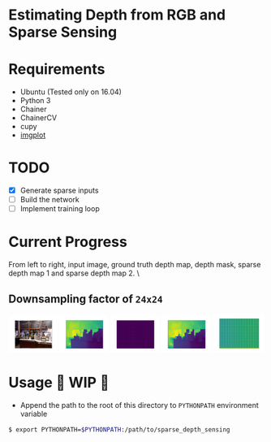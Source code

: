 # Estimating Depth from RGB and Sparse Sensing

# Requirements
- Ubuntu (Tested only on 16.04)
- Python 3
- Chainer
- ChainerCV
- cupy
- [imgplot](https://github.com/musyoku/imgplot/)

# TODO
- [x] Generate sparse inputs
- [ ] Build the network
- [ ] Implement training loop

# Current Progress
From left to right, input image, ground truth depth map, depth mask, sparse depth map 1 and sparse depth map 2. \
## Downsampling factor of `24x24`

<div class="fig figcenter fighighlight">
  <img src="./tests/test_data/24x24_image.png" width="19%" style="margin-right:1px;">
  <img src="./tests/test_data/24x24_depth.png" width="19%" style="margin-right:1px;">
  <img src="./tests/test_data/24x24_mask.png" width="19%" style="margin-right:1px;">
  <img src="./tests/test_data/24x24_s1.png" width="19%" style="margin-right:1px;">
  <img src="./tests/test_data/24x24_s2.png" width="20%">
</div>

# Usage :construction: WIP :construction:
- Append the path to the root of this directory to `PYTHONPATH` environment variable

```bash
$ export PYTHONPATH=$PYTHONPATH:/path/to/sparse_depth_sensing
```

